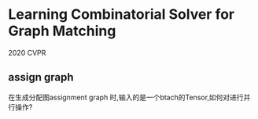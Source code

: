 # Learning Combinatorial Solver for Graph Matching



2020 CVPR

## assign graph 
在生成分配图assignment graph 时,输入的是一个btach的Tensor,如何对进行并行操作?

